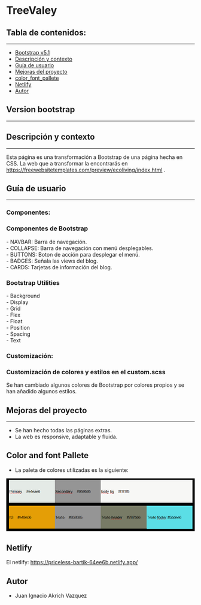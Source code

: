 # TreeValey

## Tabla de contenidos:
---
- [Bootstrap v5.1](#Version-bootstrap)
- [Descripción y contexto](#descripción-y-contexto)
- [Guía de usuario](#guía-de-usuario)
- [Mejoras del proyecto](#Mejoras-del-proyecto)
- [color_font_pallete](#Color-and-font-pallete)  
- [Netlify](#Netlify)
- [Autor](#Autor)

## Version bootstrap
---

## Descripción y contexto
---
Esta página es una transformación a Bootstrap de una página hecha en CSS. La web que a transformar la encontrarás en https://freewebsitetemplates.com/preview/ecoliving/index.html .

## Guía de usuario
---
### Componentes:

<h3>Componentes de Bootstrap</h3>
- NAVBAR: Barra de navegación.<br>
- COLLAPSE: Barra de navegación con menú desplegables.<br>
- BUTTONS: Boton de acción para desplegar el menú. <br> 
- BADGES: Señala las views del blog.<br>
- CARDS: Tarjetas de información del blog.

<h3>Bootstrap Utilities</h3>
- Background<br>
- Display<br>
- Grid<br>
- Flex<br>
- Float<br>
- Position<br>
- Spacing<br>
- Text

### Customización:

<h3>Customización de colores y estilos en el custom.scss</h3>
Se han cambiado algunos colores de Bootstrap por colores propios y se han añadido algunos estilos.

## Mejoras del proyecto
---
- Se han hecho todas las páginas extras.<br>
- La web es responsive, adaptable y fluida.

## Color and font Pallete

- La paleta de colores utilizadas es la siguiente:
<p><img src="src/image/Color_palet.PNG" alt="paleta de colores"></p>


## Netlify

El netlify: https://priceless-bartik-64ee6b.netlify.app/

## Autor

- Juan Ignacio Akrich Vazquez
